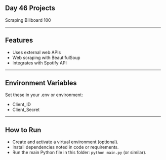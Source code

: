 ## Day 46 Projects

Scraping Billboard 100

---

## Features

- Uses external web APIs
- Web scraping with BeautifulSoup
- Integrates with Spotify API

---

## Environment Variables

Set these in your .env or environment:

- Client_ID
- Client_Secret

---

## How to Run

- Create and activate a virtual environment (optional).
- Install dependencies noted in code or requirements.
- Run the main Python file in this folder: `python main.py` (or similar).

